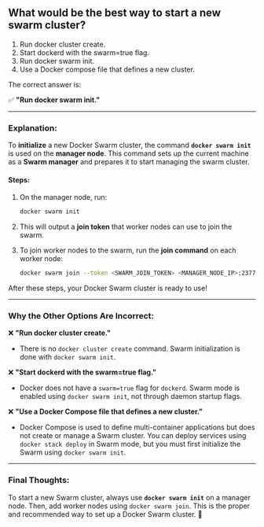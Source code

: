 ## What would be the best way to start a new swarm cluster? 
1. Run docker cluster create. 
2. Start dockerd with the swarm=true flag. 
3. Run docker swarm init. 
4. Use a Docker compose file that defines a new cluster.

The correct answer is:

✅ **"Run docker swarm init."**

---

### **Explanation:**  
To **initialize** a new Docker Swarm cluster, the command **`docker swarm init`** is used on the **manager node**. This command sets up the current machine as a **Swarm manager** and prepares it to start managing the swarm cluster.

#### **Steps:**
1. On the manager node, run:
   ```sh
   docker swarm init
   ```
2. This will output a **join token** that worker nodes can use to join the swarm.
   
3. To join worker nodes to the swarm, run the **join command** on each worker node:
   ```sh
   docker swarm join --token <SWARM_JOIN_TOKEN> <MANAGER_NODE_IP>:2377
   ```

After these steps, your Docker Swarm cluster is ready to use!

---

### **Why the Other Options Are Incorrect:**

❌ **"Run docker cluster create."**  
- There is no `docker cluster create` command. Swarm initialization is done with `docker swarm init`.

❌ **"Start dockerd with the swarm=true flag."**  
- Docker does not have a `swarm=true` flag for `dockerd`. Swarm mode is enabled using `docker swarm init`, not through daemon startup flags.

❌ **"Use a Docker Compose file that defines a new cluster."**  
- Docker Compose is used to define multi-container applications but does not create or manage a Swarm cluster. You can deploy services using `docker stack deploy` in Swarm mode, but you must first initialize the Swarm using `docker swarm init`.

---

### **Final Thoughts:**  
To start a new Swarm cluster, always use **`docker swarm init`** on a manager node. Then, add worker nodes using `docker swarm join`. This is the proper and recommended way to set up a Docker Swarm cluster. 🚀




